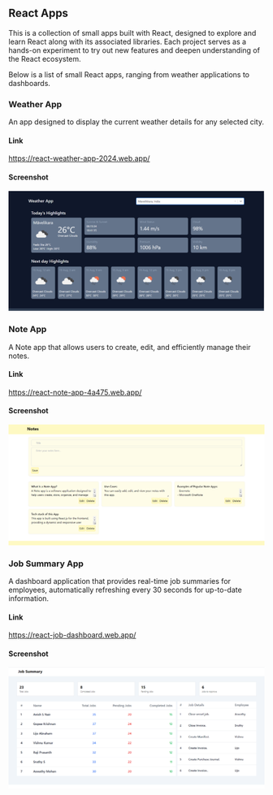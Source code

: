 ## React Apps

This is a collection of small apps built with React, designed to explore and learn React along with its associated libraries. Each project serves as a hands-on experiment to try out new features and deepen understanding of the React ecosystem.

Below is a list of small React apps, ranging from weather applications to dashboards.

### Weather App

An app designed to display the current weather details for any selected city.

#### Link
https://react-weather-app-2024.web.app/

#### Screenshot
![Job Dashboard Summary Screenshot](https://github.com/binokochumolvarghese/react-weather-app/blob/main/public/weather-app-ss.png)



### Note App

A Note app that allows users to create, edit, and efficiently manage their notes.

#### Link
https://react-note-app-4a475.web.app/

#### Screenshot
![Note App Screenshot](https://github.com/binokochumolvarghese/react-note-app/blob/main/public/note-app-ss.png)



### Job Summary App
A dashboard application that provides real-time job summaries for employees, automatically refreshing every 30 seconds for up-to-date information.

#### Link
https://react-job-dashboard.web.app/


#### Screenshot
![Job Dashboard Summary Screenshot](https://github.com/binokochumolvarghese/job-dashboard-react-app/blob/main/public/job-summary-dashboard-ss.png)

